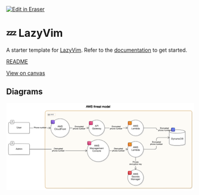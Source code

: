 <p><a target="_blank" href="https://app.eraser.io/workspace/iD57Bne0pFeHvX4BY6Eu" id="edit-in-eraser-github-link"><img alt="Edit in Eraser" src="https://firebasestorage.googleapis.com/v0/b/second-petal-295822.appspot.com/o/images%2Fgithub%2FOpen%20in%20Eraser.svg?alt=media&amp;token=968381c8-a7e7-472a-8ed6-4a6626da5501"></a></p>

# 💤 LazyVim
A starter template for [﻿LazyVim](https://github.com/LazyVim/LazyVim).
Refer to the [﻿documentation](https://lazyvim.github.io/installation) to get started.



[﻿README](https://app.eraser.io/workspace/iD57Bne0pFeHvX4BY6Eu) 



[﻿View on canvas](https://app.eraser.io/workspace/iD57Bne0pFeHvX4BY6Eu?elements=UuqSJYIOBX6jUB4gDb79QQ) 




<!-- eraser-additional-content -->
## Diagrams
<!-- eraser-additional-files -->
<a href="/module/nvim/README-AWS threat model-1.eraserdiagram" data-element-id="QrABpqsjS-O3G2NZrvRFu"><img src="/.eraser/iD57Bne0pFeHvX4BY6Eu___iWb9hJEYSlOwSJ2bHrHqgXITp793___---diagram----322656b18c85c91744db245386cecdf7-AWS-threat-model.png" alt="" data-element-id="QrABpqsjS-O3G2NZrvRFu" /></a>
<!-- end-eraser-additional-files -->
<!-- end-eraser-additional-content -->
<!--- Eraser file: https://app.eraser.io/workspace/iD57Bne0pFeHvX4BY6Eu --->